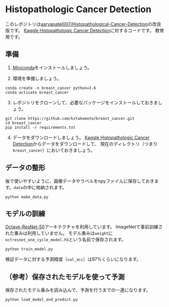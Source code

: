 # Histopathologic Cancer Detection
このレポジトリは[aaryapatel007/Histopathological-Cancer-Detection](https://github.com/aaryapatel007/Histopathological-Cancer-Detection)の改良版です。
[Kaggle Histopathologic Cancer Detection](https://www.kaggle.com/c/histopathologic-cancer-detection)に対するコードです。
教育用です。

## 準備
1. [Miniconda](https://docs.conda.io/en/latest/miniconda.html)をインストールしましょう。

2. 環境を準備しましょう。
```
conda create -n breast_cancer python=3.6
conda activate breast_cancer
```
3. レポジトリをクローンして、必要なパッケージをインストールしておきましょう。
```
git clone https://github.com/kztakemoto/breast_cancer.git
cd breast_cancer
pip install -r requirements.txt
```
4. データをダウンロードしましょう。
[Kaggle Histopathologic Cancer Detection](https://www.kaggle.com/c/histopathologic-cancer-detection)からデータをダウンロードして、
現在のディレクトリ（つまり``breast_cancer``）においておきましょう。

## データの整形
後で使いやすいように、画像データやラベルをnpyファイルに保存しておきます。``data``の中に格納されます。
```
python make_data.py
```

## モデルの訓練
[Octave-ResNet-50](https://docs.openvinotoolkit.org/latest/omz_models_model_octave_resnet_50_0_125.html)アーキテクチャを利用しています。
ImageNetで事前訓練された重みは利用していません。
モデル重みは``weight``に``octresnet_one_cycle_model.h5``という名前で保存されます。
```
python train_model.py
```
検証データに対する予測精度（``val_acc``）は97%くらいになります。

## （参考）保存されたモデルを使って予測
保存されたモデル重みを読み込んで、予測を行うまでの一連になります。
```
python load_model_and_predict.py
```

